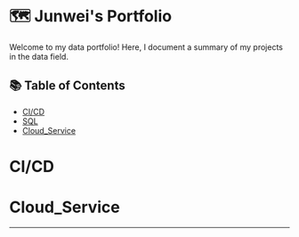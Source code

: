 # 🗺 Junwei's Portfolio

Welcome to my data portfolio! Here, I document a summary of my projects in the data field. 

## 📚 Table of Contents
- [CI/CD](#CI/CD)
- [SQL](#sql)
- [Cloud_Service](#Cloud_Service)
# CI/CD

# Cloud_Service

***
